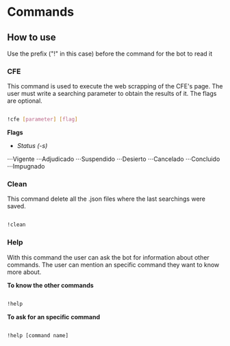 # Commands

## How to use

Use the prefix ("!" in this case) before the command for the bot to read it

### CFE

This command is used to execute the web scrapping of the CFE's page. The user must write a searching parameter to obtain the results of it. The flags are optional.

```sh

!cfe [parameter] [flag]

```

**Flags**

- _Status (-s)_

⋅⋅⋅Vigente
⋅⋅⋅Adjudicado
⋅⋅⋅Suspendido
⋅⋅⋅Desierto
⋅⋅⋅Cancelado
⋅⋅⋅Concluido
⋅⋅⋅Impugnado

### Clean

This command delete all the .json files where the last searchings were saved.

```sh

!clean

```

### Help

With this command the user can ask the bot for information about other commands. The user can mention an specific command they want to know more about.

**To know the other commands**

```sh

!help

```

**To ask for an specific command**

```sh

!help [command name]

```
